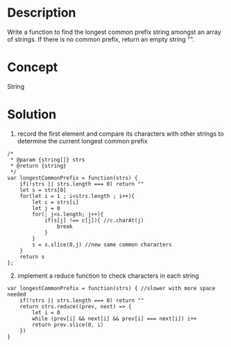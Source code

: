 # Description
Write a function to find the longest common prefix string amongst an array of strings. If there is no common prefix, return an empty string "".
# Concept
String
# Solution
1. record the first element and compare its characters with other strings to determine the current longest common prefix
```
/*
 * @param {string[]} strs
 * @return {string}
 */
var longestCommonPrefix = function(strs) {
    if(!strs || strs.length === 0) return ""
    let s = strs[0]
    for(let i = 1 ; i<strs.length ; i++){
        let c = strs[i]
        let j = 0
        for(; j<s.length; j++){
            if(s[j] !== c[j]){ //c.charAt(j)
                break
            } 
        }
        s = s.slice(0,j) //new same common characters
    }
    return s
};
```
2. implement a reduce function to check characters in each string
```
var longestCommonPrefix = function(strs) { //slower with more space needed
    if(!strs || strs.length === 0) return ""
    return strs.reduce((prev, next) => {
        let i = 0
        while (prev[i] && next[i] && prev[i] === next[i]) i++
        return prev.slice(0, i)
    })
}
```
